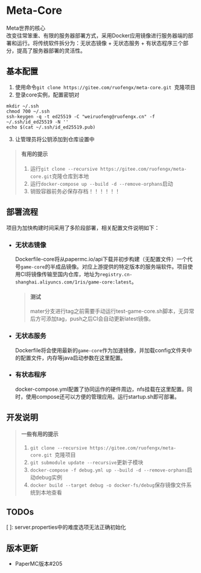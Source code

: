 # Meta-Core  
Meta世界的核心  
改变往常笨重、有限的服务器部署方式，采用Docker应用镜像进行服务器端的部署和运行。将传统软件拆分为：无状态镜像 + 无状态服务 + 有状态程序三个部分，提高了服务器部署的灵活性。

## 基本配置  
1. 使用命令`git clone https://gitee.com/ruofengx/meta-core.git `克隆项目  
2. 登录core实例，配置密钥对
```
mkdir ~/.ssh
chmod 700 ~/.ssh
ssh-keygen -q -t ed25519 -C "weiruofeng@ruofengx.cn" -f ~/.ssh/id_ed25519 -N ''
echo $(cat ~/.ssh/id_ed25519.pub)
```  
3. 让管理员将公钥添加到仓库设置中  
> #### 有用的提示  
> 1. 运行`git clone --recursive https://gitee.com/ruofengx/meta-core.git`克隆仓库到本地  
> 2. 运行`docker-compose up --build -d --remove-orphans`启动  
> 3. 销毁容器前务必保存存档！！！！！！

## 部署流程  
项目为加快构建时间采用了多阶段部署，相关配置文件说明如下：  
- ### 无状态镜像  
  Dockerfile-core将从papermc.io/api下载并初步构建（无配置文件）一个代号`game-core`的半成品镜像。对应上游提供的特定版本的服务端软件。项目使用CI将镜像传输至国内仓库，地址为`registry.cn-shanghai.aliyuncs.com/1ris/game-core:latest`。  
  > #### 测试  
  > mater分支进行tag之前需要手动运行test-game-core.sh脚本，无异常后方可添加tag，push之后CI会自动更新latest镜像。
- ### 无状态服务  
  Dockerfile将会使用最新的`game-core`作为加速镜像，并加载config文件夹中的配置文件，内存等java启动参数在这里配置。  
- ### 有状态程序  
  docker-compose.yml配置了协同运作的硬件周边，nfs挂载在这里配置。同时，使用compose还可以方便的管理应用。运行startup.sh即可部署。  

## 开发说明  
> #### 一些有用的提示  
> 1. `git clone --recursive https://gitee.com/ruofengx/meta-core.git `克隆项目  
> 2. `git submodule update --recursive`更新子模块  
> 3. `docker-compose -f debug.yml up --build -d --remove-orphans`启动debug实例  
> 4. `docker build --target debug -o docker-fs/debug`保存镜像文件系统到本地查看  

## TODOs
[ ]: server.properties中的难度选项无法正确初始化

## 版本更新  
- PaperMC版本#205
